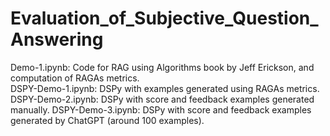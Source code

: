 # Evaluation_of_Subjective_Question_Answering

Demo-1.ipynb: Code for RAG using Algorithms book by Jeff Erickson, and computation of RAGAs metrics. <br /> 
DSPY-Demo-1.ipynb: DSPy with examples generated using RAGAs metrics.
DSPY-Demo-2.ipynb: DSPy with score and feedback examples generated manually.
DSPY-Demo-3.ipynb: DSPy with score and feedback examples generated by ChatGPT (around 100 examples).
